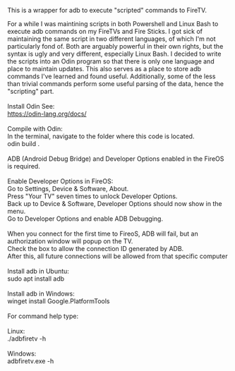 This is a wrapper for adb to execute "scripted" commands to FireTV.

For a while I was maintining scripts in both Powershell and Linux Bash to execute adb commands on my FireTVs and Fire Sticks. I got sick of maintaining the same script in two different languages, of which I'm not particularly fond of. Both are arguably powerful in their own rights, but the syntax is ugly and very different, especially Linux Bash. I decided to write the scripts into an Odin program so that there is only one language and place to maintain updates. This also serves as a place to store adb commands I've learned and found useful. Additionally, some of the less than trivial commands perform some useful parsing of the data, hence the "scripting" part.<br />
<br />
Install Odin See:<br />
https://odin-lang.org/docs/<br />
<br />
Compile with Odin:<br />
In the terminal, navigate to the folder where this code is located.<br />
odin build .<br />
<br />
ADB (Android Debug Bridge) and Developer Options enabled in the FireOS is required.<br />
<br />
Enable Developer Options in FireOS:<br />
Go to Settings, Device & Software, About.<br />
Press "Your TV" seven times to unlock Developer Options.<br />
Back up to Device & Software, Developer Options should now show in the menu.<br />
Go to Developer Options and enable ADB Debugging.<br />
<br />
When you connect for the first time to FireoS, ADB will fail, but an authorization window will popup on the TV.<br />
Check the box to allow the connection ID generated by ADB.<br />
After this, all future connections will be allowed from that specific computer<br />
<br />
Install adb in Ubuntu:<br />
sudo apt install adb<br />
<br />
Install adb in Windows:<br />
winget install Google.PlatformTools<br />
<br />
For command help type:<br />
<br />
Linux:<br />
./adbfiretv -h<br />
<br />
Windows:<br />
adbfiretv.exe -h<br />

